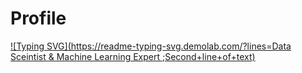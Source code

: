 # Profile

[![Typing SVG](https://readme-typing-svg.demolab.com/?lines=Data Sceintist & Machine Learning Expert ;Second+line+of+text)](https://git.io/typing-svg)
